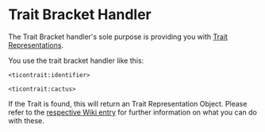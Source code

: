 # Trait Bracket Handler

The Trait Bracket handler's sole purpose is providing you with [Trait Representations](/Mods/ContentTweaker/Tinkers_Construct/Trait/).

You use the trait bracket handler like this:

    <ticontrait:identifier>
    
    <ticontrait:cactus>
    

If the Trait is found, this will return an Trait Representation Object. Please refer to the [respective Wiki entry](/Mods/ContentTweaker/Tinkers_Construct/Trait/) for further information on what you can do with these.
